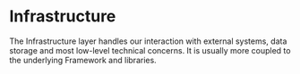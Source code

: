 # Infrastructure

The Infrastructure layer handles our interaction with external systems, data storage
and most low-level technical concerns.
It is usually more coupled to the underlying Framework and libraries.
